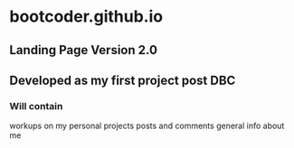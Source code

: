 bootcoder.github.io
===================

## Landing Page Version 2.0 
## Developed as my first project post DBC

### Will contain 
workups on my personal projects
posts and comments
general info about me


